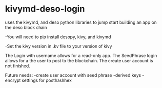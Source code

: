 # kivymd-deso-login
uses the kivymd, and deso python libraries to jump start building an app on the deso block chain

-You will need to pip install desopy, kivy, and kivymd

-Set the kivy version in .kv file to your version of kivy

The Login with username allows for a read-only app.  The SeedPhrase login allows for a the user to post to the blockchain. 
The create user account is not finished.  

Future needs:
-create user account with seed phrase
-derived keys
-encrypt settings for posthashhex
